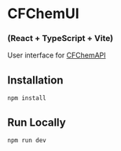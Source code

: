 # CFChemUI

### (React + TypeScript + Vite)

User interface for [CFChemAPI](https://github.com/unmtransinfo/CFChemAPI)

## Installation

```shell
npm install
```

## Run Locally

```shell
npm run dev
```
